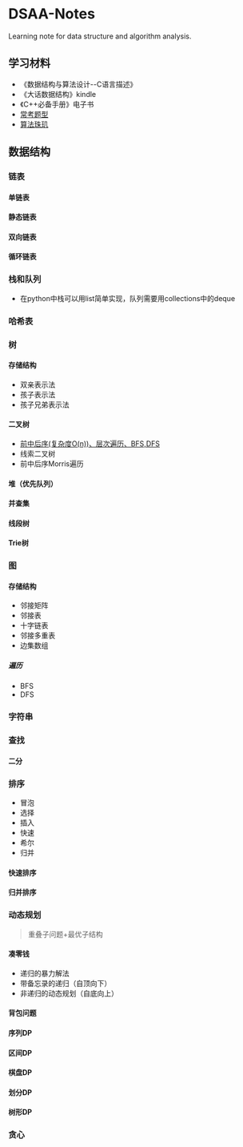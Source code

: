 # DSAA-Notes

Learning note for data structure and algorithm analysis.

## 学习材料

- 《数据结构与算法设计--C语言描述》
- 《大话数据结构》kindle
- 《C++必备手册》电子书
- [常考题型](https://www.zhihu.com/question/24964987/answer/182447205?hb_wx_block=0)
- [算法珠玑](https://soulmachine.gitbooks.io/algorithm-essentials/content/cpp/)

## 数据结构

### 链表

#### 单链表

#### 静态链表

#### 双向链表

#### 循环链表

### 栈和队列

- 在python中栈可以用list简单实现，队列需要用collections中的deque

### 哈希表

### 树

#### 存储结构

- 双亲表示法
- 孩子表示法
- 孩子兄弟表示法

#### 二叉树

- [前中后序(复杂度O(n))、层次遍历、BFS,DFS](https://blog.csdn.net/My_Jobs/article/details/43451187) 
- 线索二叉树
- 前中后序Morris遍历

#### 堆（优先队列）

#### 并查集

#### 线段树

#### Trie树

### 图

#### 存储结构

- 邻接矩阵
- 邻接表
- 十字链表
- 邻接多重表
- 边集数组

##### 遍历

- BFS
- DFS

### 字符串

### 查找

#### 二分

### 排序

- 冒泡
- 选择
- 插入
- 快速
- 希尔
- 归并

#### 快速排序

#### 归并排序

### 动态规划

> 重叠子问题+最优子结构

#### 凑零钱

- 递归的暴力解法
- 带备忘录的递归（自顶向下）
- 非递归的动态规划（自底向上）

#### 背包问题

#### 序列DP

#### 区间DP

#### 棋盘DP

#### 划分DP

#### 树形DP


### 贪心
